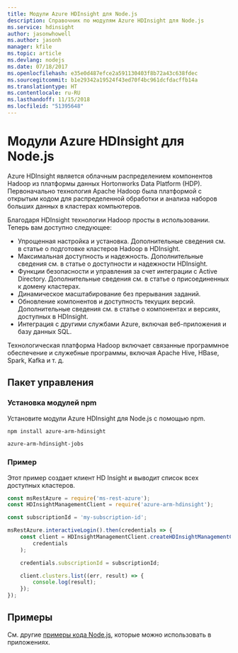 ```yaml
---
title: Модули Azure HDInsight для Node.js
description: Справочник по модулям Azure HDInsight для Node.js
ms.service: hdinsight
author: jasonwhowell
ms.author: jasonh
manager: kfile
ms.topic: article
ms.devlang: nodejs
ms.date: 07/18/2017
ms.openlocfilehash: e35e0d487efce2a591130403f8b72a43c638fdec
ms.sourcegitcommit: b1e29342a19524f43ed70f4bc961dcfdacffb14a
ms.translationtype: HT
ms.contentlocale: ru-RU
ms.lasthandoff: 11/15/2018
ms.locfileid: "51395648"
---
```

# <a name="azure-hdinsight-modules-for-nodejs"></a>Модули Azure HDInsight для Node.js

Azure HDInsight является облачным распределением компонентов Hadoop из платформы данных Hortonworks Data Platform (HDP). Первоначально технология Apache Hadoop была платформой с открытым кодом для распределенной обработки и анализа наборов больших данных в кластерах компьютеров.

Благодаря HDInsight технологии Hadoop просты в использовании. Теперь вам доступно следующее:
- Упрощенная настройка и установка. Дополнительные сведения см. в статье о подготовке кластеров Hadoop в HDInsight.
- Максимальная доступность и надежность. Дополнительные сведения см. в статье о доступности и надежности HDInsight.
- Функции безопасности и управления за счет интеграции с Active Directory. Дополнительные сведения см. в статье о присоединенных к домену кластерах.
- Динамическое масштабирование без прерывания заданий.
- Обновление компонентов и доступность текущих версий. Дополнительные сведения см. в статье о компонентах и версиях, доступных в HDInsight.
- Интеграция с другими службами Azure, включая веб-приложения и базу данных SQL.

Технологическая платформа Hadoop включает связанные программное обеспечение и служебные программы, включая Apache Hive, HBase, Spark, Kafka и т. д. 

## <a name="management-package"></a>Пакет управления

### <a name="install-the-npm-modules"></a>Установка модулей npm

Установите модули Azure HDInsight для Node.js с помощью npm.

```bash
npm install azure-arm-hdinsight
```

```bash
azure-arm-hdinsight-jobs
```

### <a name="example"></a>Пример 

Этот пример создает клиент HD Insight и выводит список всех доступных кластеров. 

```javascript
const msRestAzure = require('ms-rest-azure');
const HDInsightManagementClient = require('azure-arm-hdinsight');

const subscriptionId = 'my-subscription-id';

msRestAzure.interactiveLogin().then(credentials => {
    const client = HDInsightManagementClient.createHDInsightManagementClient(
        credentials
    );

    credentials.subscriptionId = subscriptionId;

    client.clusters.list((err, result) => {
        console.log(result);
    });
});
```

## <a name="samples"></a>Примеры

См. другие [примеры кода Node.js](https://azure.microsoft.com/resources/samples/?platform=nodejs), которые можно использовать в приложениях.

